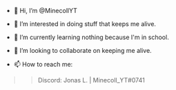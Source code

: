 - 👋 Hi, I’m @MinecollYT
- 👀 I’m interested in doing stuff that keeps me alive.
- 🌱 I’m currently learning nothing because I'm in school.
- 💞️ I’m looking to collaborate on keeping me alive.

- 📫 How to reach me:
>> Discord: Jonas L. | Minecoll_YT#0741
